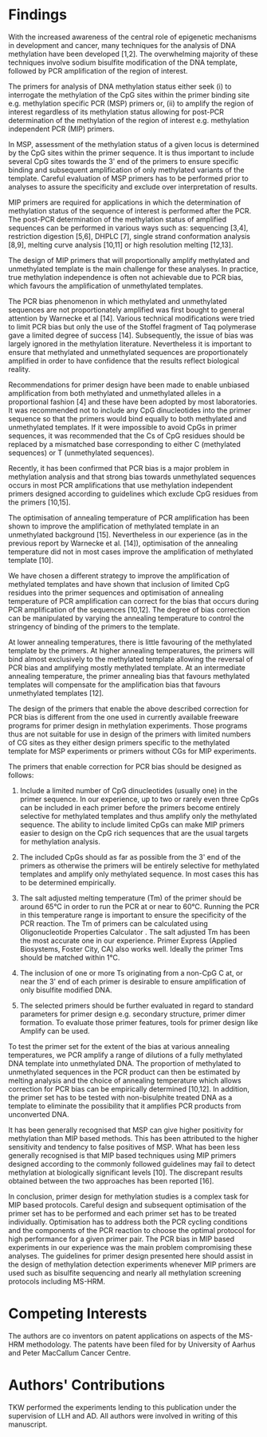 # Findings

With the increased awareness of the central role of epigenetic mechanisms in development and cancer, many techniques for the analysis of DNA methylation have been developed [1,2]. The overwhelming majority of these techniques involve sodium bisulfite modification of the DNA template, followed by PCR amplification of the region of interest.

The primers for analysis of DNA methylation status either seek (i) to interrogate the methylation of the CpG sites within the primer binding site e.g. methylation specific PCR (MSP) primers or, (ii) to amplify the region of interest regardless of its methylation status allowing for post-PCR determination of the methylation of the region of interest e.g. methylation independent PCR (MIP) primers.

In MSP, assessment of the methylation status of a given locus is determined by the CpG sites within the primer sequence. It is thus important to include several CpG sites towards the 3' end of the primers to ensure specific binding and subsequent amplification of only methylated variants of the template. Careful evaluation of MSP primers has to be performed prior to analyses to assure the specificity and exclude over interpretation of results.

MIP primers are required for applications in which the determination of methylation status of the sequence of interest is performed after the PCR. The post-PCR determination of the methylation status of amplified sequences can be performed in various ways such as: sequencing [3,4], restriction digestion [5,6], DHPLC [7], single strand conformation analysis [8,9], melting curve analysis [10,11] or high resolution melting [12,13].

The design of MIP primers that will proportionally amplify methylated and unmethylated template is the main challenge for these analyses. In practice, true methylation independence is often not achievable due to PCR bias, which favours the amplification of unmethylated templates.

The PCR bias phenomenon in which methylated and unmethylated sequences are not proportionately amplified was first bought to general attention by Warnecke et al [14]. Various technical modifications were tried to limit PCR bias but only the use of the Stoffel fragment of Taq polymerase gave a limited degree of success [14]. Subsequently, the issue of bias was largely ignored in the methylation literature. Nevertheless it is important to ensure that methylated and unmethylated sequences are proportionately amplified in order to have confidence that the results reflect biological reality.

Recommendations for primer design have been made to enable unbiased amplification from both methylated and unmethylated alleles in a proportional fashion [4] and these have been adopted by most laboratories. It was recommended not to include any CpG dinucleotides into the primer sequence so that the primers would bind equally to both methylated and unmethylated templates. If it were impossible to avoid CpGs in primer sequences, it was recommended that the Cs of CpG residues should be replaced by a mismatched base corresponding to either C (methylated sequences) or T (unmethylated sequences).

Recently, it has been confirmed that PCR bias is a major problem in methylation analysis and that strong bias towards unmethylated sequences occurs in most PCR amplifications that use methylation independent primers designed according to guidelines which exclude CpG residues from the primers [10,15].

The optimisation of annealing temperature of PCR amplification has been shown to improve the amplification of methylated template in an unmethylated background [15]. Nevertheless in our experience (as in the previous report by Warnecke et al. [14]), optimisation of the annealing temperature did not in most cases improve the amplification of methylated template [10].

We have chosen a different strategy to improve the amplification of methylated templates and have shown that inclusion of limited CpG residues into the primer sequences and optimisation of annealing temperature of PCR amplification can correct for the bias that occurs during PCR amplification of the sequences [10,12]. The degree of bias correction can be manipulated by varying the annealing temperature to control the stringency of binding of the primers to the template.

At lower annealing temperatures, there is little favouring of the methylated template by the primers. At higher annealing temperatures, the primers will bind almost exclusively to the methylated template allowing the reversal of PCR bias and amplifying mostly methylated template. At an intermediate annealing temperature, the primer annealing bias that favours methylated templates will compensate for the amplification bias that favours unmethylated templates [12].

The design of the primers that enable the above described correction for PCR bias is different from the one used in currently available freeware programs for primer design in methylation experiments. Those programs thus are not suitable for use in design of the primers with limited numbers of CG sites as they either design primers specific to the methylated template for MSP experiments or primers without CGs for MIP experiments.

The primers that enable correction for PCR bias should be designed as follows:

1. Include a limited number of CpG dinucleotides (usually one) in the primer sequence. In our experience, up to two or rarely even three CpGs can be included in each primer before the primers become entirely selective for methylated templates and thus amplify only the methylated sequence. The ability to include limited CpGs can make MIP primers easier to design on the CpG rich sequences that are the usual targets for methylation analysis.

2. The included CpGs should as far as possible from the 3' end of the primers as otherwise the primers will be entirely selective for methylated templates and amplify only methylated sequence. In most cases this has to be determined empirically.

3. The salt adjusted melting temperature (Tm) of the primer should be around 65°C in order to run the PCR at or near to 60°C. Running the PCR in this temperature range is important to ensure the specificity of the PCR reaction. The Tm of primers can be calculated using Oligonucleotide Properties Calculator . The salt adjusted Tm has been the most accurate one in our experience. Primer Express (Applied Biosystems, Foster City, CA) also works well. Ideally the primer Tms should be matched within 1°C.

4. The inclusion of one or more Ts originating from a non-CpG C at, or near the 3' end of each primer is desirable to ensure amplification of only bisulfite modified DNA.

5. The selected primers should be further evaluated in regard to standard parameters for primer design e.g. secondary structure, primer dimer formation. To evaluate those primer features, tools for primer design like Amplify  can be used.

To test the primer set for the extent of the bias at various annealing temperatures, we PCR amplify a range of dilutions of a fully methylated DNA template into unmethylated DNA. The proportion of methylated to unmethylated sequences in the PCR product can then be estimated by melting analysis and the choice of annealing temperature which allows correction for PCR bias can be empirically determined [10,12]. In addition, the primer set has to be tested with non-bisulphite treated DNA as a template to eliminate the possibility that it amplifies PCR products from unconverted DNA.

It has been generally recognised that MSP can give higher positivity for methylation than MIP based methods. This has been attributed to the higher sensitivity and tendency to false positives of MSP. What has been less generally recognised is that MIP based techniques using MIP primers designed according to the commonly followed guidelines may fail to detect methylation at biologically significant levels [10]. The discrepant results obtained between the two approaches has been reported [16].

In conclusion, primer design for methylation studies is a complex task for MIP based protocols. Careful design and subsequent optimisation of the primer set has to be performed and each primer set has to be treated individually. Optimisation has to address both the PCR cycling conditions and the components of the PCR reaction to choose the optimal protocol for high performance for a given primer pair. The PCR bias in MIP based experiments in our experience was the main problem compromising these analyses. The guidelines for primer design presented here should assist in the design of methylation detection experiments whenever MIP primers are used such as bisulfite sequencing and nearly all methylation screening protocols including MS-HRM.

# Competing Interests

The authors are co inventors on patent applications on aspects of the MS-HRM methodology. The patents have been filed for by University of Aarhus and Peter MacCallum Cancer Centre.

# Authors' Contributions

TKW performed the experiments lending to this publication under the supervision of LLH and AD. All authors were involved in writing of this manuscript.

